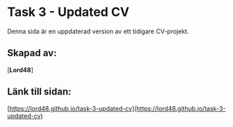 # Task 3 - Updated CV

Denna sida är en uppdaterad version av ett tidigare CV-projekt.

## Skapad av:
[**Lord48**]

## Länk till sidan:
[https://lord48.github.io/task-3-updated-cv](https://lord48.github.io/task-3-updated-cv)
